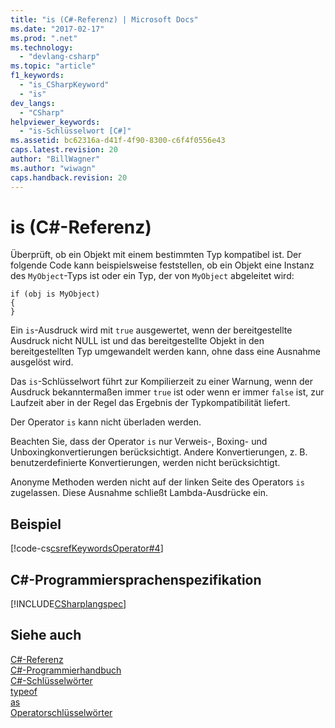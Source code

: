```yaml
---
title: "is (C#-Referenz) | Microsoft Docs"
ms.date: "2017-02-17"
ms.prod: ".net"
ms.technology: 
  - "devlang-csharp"
ms.topic: "article"
f1_keywords: 
  - "is_CSharpKeyword"
  - "is"
dev_langs: 
  - "CSharp"
helpviewer_keywords: 
  - "is-Schlüsselwort [C#]"
ms.assetid: bc62316a-d41f-4f90-8300-c6f4f0556e43
caps.latest.revision: 20
author: "BillWagner"
ms.author: "wiwagn"
caps.handback.revision: 20
---
```

# is (C#-Referenz)
Überprüft, ob ein Objekt mit einem bestimmten Typ kompatibel ist.  Der folgende Code kann beispielsweise feststellen, ob ein Objekt eine Instanz des `MyObject`\-Typs ist oder ein Typ, der von `MyObject` abgeleitet wird:  
  
```  
if (obj is MyObject)  
{  
}  
```  
  
 Ein `is`\-Ausdruck wird mit `true` ausgewertet, wenn der bereitgestellte Ausdruck nicht NULL ist und das bereitgestellte Objekt in den bereitgestellten Typ umgewandelt werden kann, ohne dass eine Ausnahme ausgelöst wird.  
  
 Das `is`\-Schlüsselwort führt zur Kompilierzeit zu einer Warnung, wenn der Ausdruck bekanntermaßen immer `true` ist oder wenn er immer `false` ist, zur Laufzeit aber in der Regel das Ergebnis der Typkompatibilität liefert.  
  
 Der Operator `is` kann nicht überladen werden.  
  
 Beachten Sie, dass der Operator `is` nur Verweis\-, Boxing\- und Unboxingkonvertierungen berücksichtigt.  Andere Konvertierungen, z. B. benutzerdefinierte Konvertierungen, werden nicht berücksichtigt.  
  
 Anonyme Methoden werden nicht auf der linken Seite des Operators `is` zugelassen.  Diese Ausnahme schließt Lambda\-Ausdrücke ein.  
  
## Beispiel  
 [!code-cs[csrefKeywordsOperator#4](../../../csharp/language-reference/keywords/codesnippet/CSharp/is_1.cs)]  
  
## C\#\-Programmiersprachenspezifikation  
 [!INCLUDE[CSharplangspec](~/includes/csharplangspec-md.md)]  
  
## Siehe auch  
 [C\#\-Referenz](../../../csharp/language-reference/index.md)   
 [C\#\-Programmierhandbuch](../../../csharp/programming-guide/index.md)   
 [C\#\-Schlüsselwörter](../../../csharp/language-reference/keywords/index.md)   
 [typeof](../../../csharp/language-reference/keywords/typeof.md)   
 [as](../../../csharp/language-reference/keywords/as.md)   
 [Operatorschlüsselwörter](../../../csharp/language-reference/keywords/operator-keywords.md)